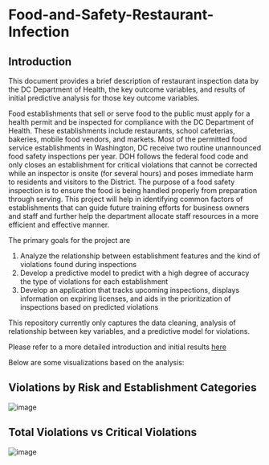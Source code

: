 # Food-and-Safety-Restaurant-Infection

## Introduction

This document provides a brief description of restaurant inspection data by the DC Department 
of Health, the key outcome variables, and results of initial predictive analysis for those key
outcome variables.

Food establishments that sell or serve food to the public must apply for a health permit and be
inspected for compliance with the DC Department of Health. These establishments include
restaurants, school cafeterias, bakeries, mobile food vendors, and markets. Most of the
permitted food service establishments in Washington, DC receive two routine unannounced food
safety inspections per year. DOH follows the federal food code and only closes an establishment
for critical violations that cannot be corrected while an inspector is onsite (for several hours) and
poses immediate harm to residents and visitors to the District. The purpose of a food safety
inspection is to ensure the food is being handled properly from preparation through serving.
This project will help in identifying common factors of establishments that can guide future
training efforts for business owners and staff and further help the department allocate staff
resources in a more efficient and effective manner.

The primary goals for the project are
  1. Analyze the relationship between establishment features and the kind of violations found
     during inspections
  2. Develop a predictive model to predict with a high degree of accuracy the type of violations
     for each establishment
  3. Develop an application that tracks upcoming inspections, displays information on expiring
     licenses, and aids in the prioritization of inspections based on predicted violations
     
This repository currently only captures the data cleaning, analysis of relationship between key 
variables, and a predictive model for violations.

Please refer to a more detailed introduction and initial results [here](https://github.com/ssr48/Food-and-Safety-Restaurant-Infection/blob/master/Food%20Safety%20and%20Restaurant%20Inspection.pdf)

Below are some visualizations based on the analysis:

## Violations by Risk and Establishment Categories
![image](https://user-images.githubusercontent.com/25066236/113500353-e460c900-94e2-11eb-951a-4021b1270ced.png)

## Total Violations vs Critical Violations
![image](https://user-images.githubusercontent.com/25066236/113500401-41f51580-94e3-11eb-99fe-16fb27876628.png)
